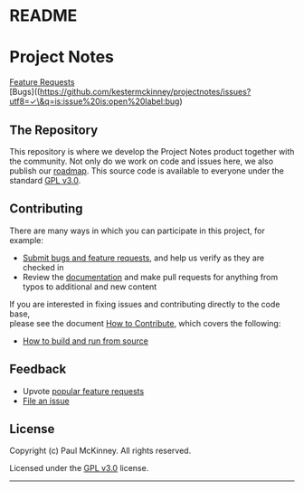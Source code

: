 # README

# Project Notes

[Feature Requests](<https://github.com/projectnotes/issues?q=is:open%20is:issue%20label:feature-request%20sort:reactions-%201-desc>)\
[Bugs]((<https://github.com/kestermckinney/projectnotes/issues?utf8=✓\&q=is:issue%20is:open%20label:bug>)

## The Repository

This repository is where we develop the Project Notes product together with the community. Not only do we work on code and issues here, we also publish our [roadmap](<https://github.com/kestermckinney/ProjectNotes/wiki/Roadmap>). This source code is available to everyone under the standard [GPL v3.0](<https://github.com/kestermckinney/ProjectNotes/LICENSE.txt>).

## Contributing

There are many ways in which you can participate in this project, for example:

* [Submit bugs and feature requests](<https://github.com/kestermckinney/ProjectNotes/issues>), and help us verify as they are checked in
* Review the [documentation](<https://github.com/kestermckinney/ProjectNotes/wiki>) and make pull requests for anything from typos to additional and new content

If you are interested in fixing issues and contributing directly to the code base,\
please see the document [How to Contribute](<https://github.com/kestermckinney/ProjectNotes/wiki/How-to-Contribute>), which covers the following:

* [How to build and run from source](<https://github.com/kestermckinney/ProjectNotes/wiki/How-to-Contribute>)

## Feedback

* Upvote [popular feature requests](<https://github.com/kestermckinney/ProjectNotes/issues?q=is:open%20is:issue%20label:feature-request%20sort:reactions-%201-desc>)
* [File an issue](<https://github.com/kestermckinney/ProjectNotes/issues>)

## License

Copyright (c) Paul McKinney. All rights reserved.

Licensed under the [GPL v3.0](<LICENSE.txt>) license.

***
